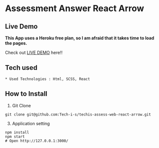 # Assessment Answer React Arrow

## Live Demo

**This App uses a Heroku free plan, so I am afraid that it takes time to load the pages.**

Check out [LIVE DEMO](https://arrow-watchsystem.herokuapp.com/) here!!

## Tech used

```
* Used Technologies : Html, SCSS, React
```

## How to Install

1. Git Clone

```
git clone git@github.com:Tech-i-s/techis-assess-web-react-arrow.git
```

3. Application setting

```
npm install
npm start
# Open http://127.0.0.1:3000/
```
